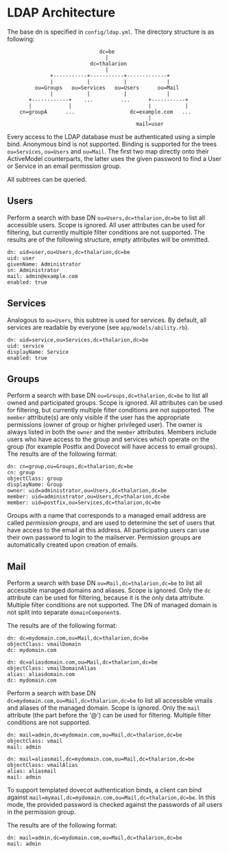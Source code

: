 # LDAP Architecture

The base dn is specified in `config/ldap.yml`. The directory structure is as following:
```
                              dc=be
                                |
                           dc=thalarion
                                |
              +-----------+-----------+-------------+
              |           |           |             |
         ou=Groups   ou=Services   ou=Users      ou=Mail
              |           |           |             |
       +------------+    ...         ...      +-----------+
       |            |                         |           |
    cn=groupA      ...                  dc=example.com   ...
                                              |
                                          mail=user

```
Every access to the LDAP database must be authenticated using a simple bind. Anonymous bind is not supported. Binding is supported for the trees `ou=Services`, `ou=Users` and `ou=Mail`. The first two map directly onto their ActiveModel counterparts, the latter uses the given password to find a User or Service in an email permission group.

All subtrees can be queried.

## Users

Perform a search with base DN `ou=Users,dc=thalarion,dc=be` to list all accessible users. Scope is ignored. All user attributes can be used for filtering, but currently multiple filter conditions are not supported.
The results are of the following structure, empty attributes will be ommitted.

```
dn: uid=user,ou=Users,dc=thalarion,dc=be
uid: user
givenName: Administrator
sn: Administrator
mail: admin@example.com
enabled: true
```

## Services

Analogous to `ou=Users`, this subtree is used for services. By default, all services are readable by everyone (see `app/models/ability.rb`).

```
dn: uid=service,ou=Services,dc=thalarion,dc=be
uid: service
displayName: Service
enabled: true
```

## Groups

Perform a search with base DN `ou=Groups,dc=thalarion,dc=be` to list all owned and participated groups. Scope is ignored. All attributes can be used for filtering, but currently multiple filter conditions are not supported. The `member` attribute(s) are only visible if the user has the appropriate permissions (owner of group or higher privileged user). The owner is always listed in both the `owner` and the `member` attributes. Members include users who have access to the group and services which operate on the group (for example Postfix and Dovecot will have access to email groups).
The results are of the following format:

```
dn: cn=group,ou=Groups,dc=thalarion,dc=be
cn: group
objectClass: group
displayName: Group
owner: uid=administrator,ou=Users,dc=thalarion,dc=be
member: uid=administrator,ou=Users,dc=thalarion,dc=be
member: uid=postfix,ou=Services,dc=thalarion,dc=be

```

Groups with a name that corresponds to a managed email address are called *permission groups*, and are used to determine the set of users that have access to the email at this address. All participating users can use their own password to login to the mailserver. Permission groups are automatically created upon creation of emails.

## Mail

Perform a search with base DN `ou=Mail,dc=thalarion,dc=be` to list all accessible managed domains and aliases. Scope is ignored. Only the `dc` attribute can be used for filtering, because it is the only data attribute. Multiple filter conditions are not supported. The DN of managed domain is not split into separate `domainComponent`s.

The results are of the following format:

```
dn: dc=mydomain.com,ou=Mail,dc=thalarion,dc=be
objectClass: vmailDomain
dc: mydomain.com

dn: dc=aliasdomain.com,ou=Mail,dc=thalarion,dc=be
objectClass: vmailDomainAlias
alias: aliasdomain.com
dc: mydomain.com
```

Perform a search with base DN `dc=mydomain.com,ou=Mail,dc=thalarion,dc=be` to list all accessible vmails and aliases of the managed domain. Scope is ignored. Only the `mail` attribute (the part before the '@') can be used for filtering. Multiple filter conditions are not supported.

```
dn: mail=admin,dc=mydomain.com,ou=Mail,dc=thalarion,dc=be
objectClass: vmail
mail: admin

dn: mail=aliasmail,dc=mydomain.com,ou=Mail,dc=thalarion,dc=be
objectClass: vmailAlias
alias: aliasmail
mail: admin
```

To support templated dovecot authentication binds, a client can bind against `mail=mymail,dc=mydomain.com,ou=Mail,dc=thalarion,dc=be`. In this mode, the provided password is checked against the passwords of all users in the permission group.

The results are of the following format:

```
dn: mail=admin,dc=mydomain.com,ou=Mail,dc=thalarion,dc=be
mail: admin

```
